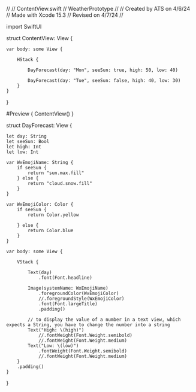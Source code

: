 //
//  ContentView.swift
//  WeatherPrototype
//
//  Created by ATS on 4/6/24
//  Made with Xcode 15.3
//  Revised on 4/7/24
//

import SwiftUI

struct ContentView: View {
    
    var body: some View {
        
        HStack {
            
            DayForecast(day: "Mon", seeSun: true, high: 50, low: 40)
            
            DayForecast(day: "Tue", seeSun: false, high: 40, low: 30)
        }
    }
}

#Preview {
    ContentView()
}

struct DayForecast: View {
    
    let day: String
    let seeSun: Bool
    let high: Int
    let low: Int
    
    var WxEmojiName: String {
        if seeSun {
            return "sun.max.fill"
        } else {
            return "cloud.snow.fill"
        }
    }
    
    var WxEmojiColor: Color {
        if seeSun {
            return Color.yellow
                
        } else {
            return Color.blue
        }
    }
    
    var body: some View {
        
        VStack {
            
            Text(day)
                .font(Font.headline)
            
            Image(systemName: WxEmojiName)
                .foregroundColor(WxEmojiColor)
                //.foregroundStyle(WxEmojiColor)
                .font(Font.largeTitle)
                .padding()
            
            // to display the value of a number in a text view, which expects a String, you have to change the number into a string
            Text("High: \(high)")
                //.fontWeight(Font.Weight.semibold)
                //.fontWeight(Font.Weight.medium)
            Text("Low: \(low)")
                .fontWeight(Font.Weight.semibold)
                //.fontWeight(Font.Weight.medium)
        }
        .padding()
    }
}
